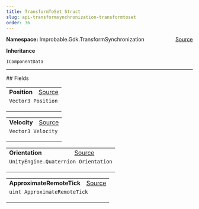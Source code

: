 ```yaml
---
title: TransformToSet Struct
slug: api-transformsynchronization-transformtoset
order: 36
---
```


<p><b>Namespace:</b> Improbable.Gdk.TransformSynchronization<span style="float: right"><a href="https://www.github.com/spatialos/gdk-for-unity/blob/0.3.3/workers/unity/Packages/io.improbable.gdk.transformsynchronization/Components/TransformToSet.cs/#L6">Source</a></span></p>



</p>
<p><b>Inheritance</b></p>

<code>IComponentData</code>






</p>
<hr style="width:100%; border-top-color:#d8d8d8" />
## Fields


</p>


<table class="io-api-doc">    <tr>        <td class="io-api-doc-name"><a id="position"></a><b>Position</b></td>        <td class="io-api-doc-source"><a href="https://www.github.com/spatialos/gdk-for-unity/blob/0.3.3/workers/unity/Packages/io.improbable.gdk.transformsynchronization/Components/TransformToSet.cs/#L8">Source</a></td>    </tr>    <tr>        <td class="io-api-doc-content" colspan="2"><code>Vector3 Position</code></p></td>    </tr></table>
<table class="io-api-doc">    <tr>        <td class="io-api-doc-name"><a id="velocity"></a><b>Velocity</b></td>        <td class="io-api-doc-source"><a href="https://www.github.com/spatialos/gdk-for-unity/blob/0.3.3/workers/unity/Packages/io.improbable.gdk.transformsynchronization/Components/TransformToSet.cs/#L9">Source</a></td>    </tr>    <tr>        <td class="io-api-doc-content" colspan="2"><code>Vector3 Velocity</code></p></td>    </tr></table>
<table class="io-api-doc">    <tr>        <td class="io-api-doc-name"><a id="orientation"></a><b>Orientation</b></td>        <td class="io-api-doc-source"><a href="https://www.github.com/spatialos/gdk-for-unity/blob/0.3.3/workers/unity/Packages/io.improbable.gdk.transformsynchronization/Components/TransformToSet.cs/#L10">Source</a></td>    </tr>    <tr>        <td class="io-api-doc-content" colspan="2"><code>UnityEngine.Quaternion Orientation</code></p></td>    </tr></table>
<table class="io-api-doc">    <tr>        <td class="io-api-doc-name"><a id="approximateremotetick"></a><b>ApproximateRemoteTick</b></td>        <td class="io-api-doc-source"><a href="https://www.github.com/spatialos/gdk-for-unity/blob/0.3.3/workers/unity/Packages/io.improbable.gdk.transformsynchronization/Components/TransformToSet.cs/#L11">Source</a></td>    </tr>    <tr>        <td class="io-api-doc-content" colspan="2"><code>uint ApproximateRemoteTick</code></p></td>    </tr></table>








